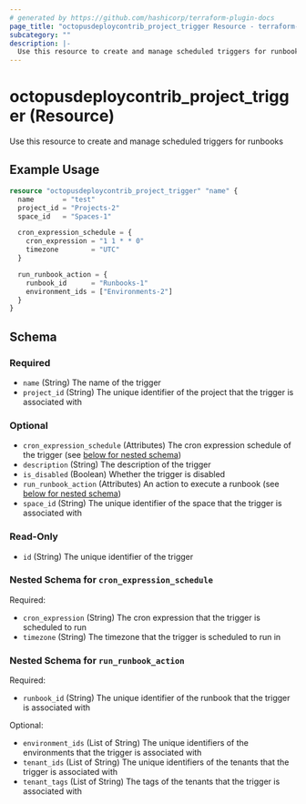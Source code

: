 ```yaml
---
# generated by https://github.com/hashicorp/terraform-plugin-docs
page_title: "octopusdeploycontrib_project_trigger Resource - terraform-provider-octopusdeploycontrib"
subcategory: ""
description: |-
  Use this resource to create and manage scheduled triggers for runbooks
---
```


# octopusdeploycontrib_project_trigger (Resource)

Use this resource to create and manage scheduled triggers for runbooks

## Example Usage

```terraform
resource "octopusdeploycontrib_project_trigger" "name" {
  name       = "test"
  project_id = "Projects-2"
  space_id   = "Spaces-1"

  cron_expression_schedule = {
    cron_expression = "1 1 * * 0"
    timezone        = "UTC"
  }

  run_runbook_action = {
    runbook_id      = "Runbooks-1"
    environment_ids = ["Environments-2"]
  }
}
```

<!-- schema generated by tfplugindocs -->
## Schema

### Required

- `name` (String) The name of the trigger
- `project_id` (String) The unique identifier of the project that the trigger is associated with

### Optional

- `cron_expression_schedule` (Attributes) The cron expression schedule of the trigger (see [below for nested schema](#nestedatt--cron_expression_schedule))
- `description` (String) The description of the trigger
- `is_disabled` (Boolean) Whether the trigger is disabled
- `run_runbook_action` (Attributes) An action to execute a runbook (see [below for nested schema](#nestedatt--run_runbook_action))
- `space_id` (String) The unique identifier of the space that the trigger is associated with

### Read-Only

- `id` (String) The unique identifier of the trigger

<a id="nestedatt--cron_expression_schedule"></a>
### Nested Schema for `cron_expression_schedule`

Required:

- `cron_expression` (String) The cron expression that the trigger is scheduled to run
- `timezone` (String) The timezone that the trigger is scheduled to run in


<a id="nestedatt--run_runbook_action"></a>
### Nested Schema for `run_runbook_action`

Required:

- `runbook_id` (String) The unique identifier of the runbook that the trigger is associated with

Optional:

- `environment_ids` (List of String) The unique identifiers of the environments that the trigger is associated with
- `tenant_ids` (List of String) The unique identifiers of the tenants that the trigger is associated with
- `tenant_tags` (List of String) The tags of the tenants that the trigger is associated with
